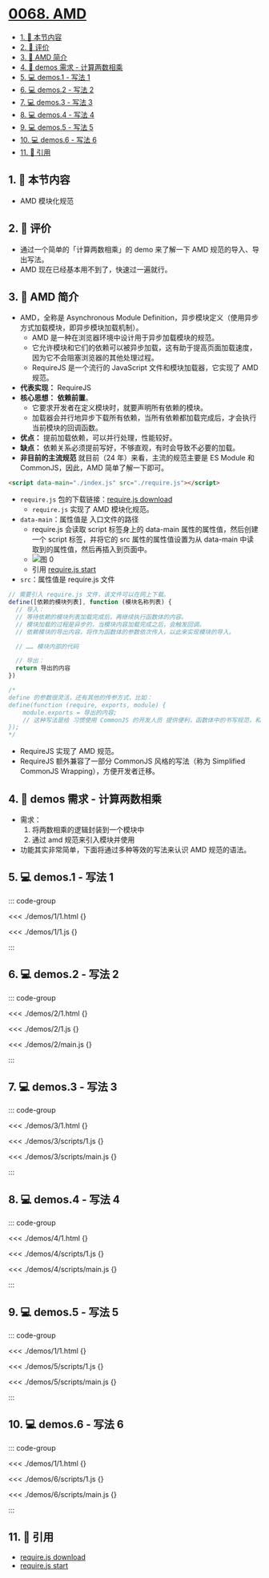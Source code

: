 # [0068. AMD](https://github.com/tnotesjs/TNotes.javascript/tree/main/notes/0068.%20AMD)

<!-- region:toc -->

- [1. 🎯 本节内容](#1--本节内容)
- [2. 🫧 评价](#2--评价)
- [3. 📒 AMD 简介](#3--amd-简介)
- [4. 📒 demos 需求 - 计算两数相乘](#4--demos-需求---计算两数相乘)
- [5. 💻 demos.1 - 写法 1](#5--demos1---写法-1)
- [6. 💻 demos.2 - 写法 2](#6--demos2---写法-2)
- [7. 💻 demos.3 - 写法 3](#7--demos3---写法-3)
- [8. 💻 demos.4 - 写法 4](#8--demos4---写法-4)
- [9. 💻 demos.5 - 写法 5](#9--demos5---写法-5)
- [10. 💻 demos.6 - 写法 6](#10--demos6---写法-6)
- [11. 🔗 引用](#11--引用)

<!-- endregion:toc -->

## 1. 🎯 本节内容

- AMD 模块化规范

## 2. 🫧 评价

- 通过一个简单的「计算两数相乘」的 demo 来了解一下 AMD 规范的导入、导出写法。
- AMD 现在已经基本用不到了，快速过一遍就行。

## 3. 📒 AMD 简介

- AMD，全称是 Asynchronous Module Definition，异步模块定义（使用异步方式加载模块，即异步模块加载机制）。
  - AMD 是一种在浏览器环境中设计用于异步加载模块的规范。
  - 它允许模块和它们的依赖可以被异步加载，这有助于提高页面加载速度，因为它不会阻塞浏览器的其他处理过程。
  - RequireJS 是一个流行的 JavaScript 文件和模块加载器，它实现了 AMD 规范。
- **代表实现：** RequireJS
- **核心思想：** **依赖前置**。
  - 它要求开发者在定义模块时，就要声明所有依赖的模块。
  - 加载器会并行地异步下载所有依赖，当所有依赖都加载完成后，才会执行当前模块的回调函数。
- **优点：** 提前加载依赖，可以并行处理，性能较好。
- **缺点：** 依赖关系必须提前写好，不够直观，有时会导致不必要的加载。
- **非目前的主流规范** 就目前（24 年）来看，主流的规范主要是 ES Module 和 CommonJS，因此，AMD 简单了解一下即可。

```html
<script data-main="./index.js" src="./require.js"></script>
```

- `require.js` 包的下载链接：[require.js download][1]
  - `require.js` 实现了 AMD 模块化规范。
- `data-main`：属性值是 入口文件的路径
  - require.js 会读取 script 标签身上的 data-main 属性的属性值，然后创建一个 script 标签，并将它的 src 属性的属性值设置为从 data-main 中读取到的属性值，然后再插入到页面中。
  - ![图 0](https://cdn.jsdelivr.net/gh/tnotesjs/imgs@main/2025-09-18-20-33-06.png)
  - 引用 [require.js start][2]
- `src`：属性值是 require.js 文件

```js
// 需要引入 require.js 文件，该文件可以在网上下载。
define([依赖的模块列表], function (模块名称列表) {
  // 导入：
  // 等待依赖的模块列表加载完成后，再继续执行函数体的内容。
  // 模块加载的过程是异步的，当模块内容加载完成之后，会触发回调。
  // 依赖模块的导出内容，将作为函数体的参数依次传入，以此来实现模块的导入。

  // …… 模块内部的代码

  // 导出：
  return 导出的内容
})

/* 
define 的参数很灵活，还有其他的传参方式，比如：
define(function (require, exports, module) {
    module.exports = 导出的内容;
    // 这种写法是给 习惯使用 CommonJS 的开发人员 提供便利，函数体中的书写规范，和 CommonJS 完全一样。
});
*/
```

- RequireJS 实现了 AMD 规范。
- RequireJS 额外兼容了一部分 CommonJS 风格的写法（称为 Simplified CommonJS Wrapping），方便开发者迁移。

## 4. 📒 demos 需求 - 计算两数相乘

- 需求：
  1. 将两数相乘的逻辑封装到一个模块中
  2. 通过 amd 规范来引入模块并使用
- 功能其实非常简单，下面将通过多种等效的写法来认识 AMD 规范的语法。

## 5. 💻 demos.1 - 写法 1

::: code-group

<<< ./demos/1/1.html {}

<<< ./demos/1/1.js {}

:::

## 6. 💻 demos.2 - 写法 2

::: code-group

<<< ./demos/2/1.html {}

<<< ./demos/2/1.js {}

<<< ./demos/2/main.js {}

:::

## 7. 💻 demos.3 - 写法 3

::: code-group

<<< ./demos/3/1.html {}

<<< ./demos/3/scripts/1.js {}

<<< ./demos/3/scripts/main.js {}

:::

## 8. 💻 demos.4 - 写法 4

::: code-group

<<< ./demos/4/1.html {}

<<< ./demos/4/scripts/1.js {}

<<< ./demos/4/scripts/main.js {}

:::

## 9. 💻 demos.5 - 写法 5

::: code-group

<<< ./demos/1/1.html {}

<<< ./demos/5/scripts/1.js {}

<<< ./demos/5/scripts/main.js {}

:::

## 10. 💻 demos.6 - 写法 6

::: code-group

<<< ./demos/1/1.html {}

<<< ./demos/6/scripts/1.js {}

<<< ./demos/6/scripts/main.js {}

:::

## 11. 🔗 引用

- [require.js download][1]
- [require.js start][2]

[1]: https://requirejs.org/docs/download.html#requirejs
[2]: https://requirejs.org/docs/start.html
